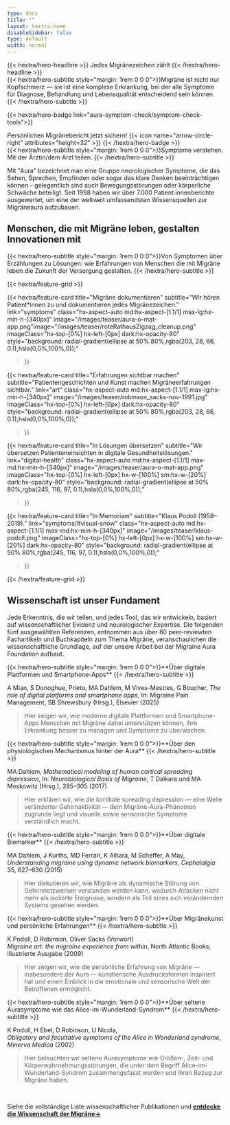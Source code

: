 ```yaml
---
type: docs
title: ""
layout: hextra-home
disableSidebar: false
type: default
width: normal
---
```



<!-- markdownlint-disable MD033 MD034-->

<div class="hx-mt-6 hx-mb-6">
{{< hextra/hero-headline >}}
Jedes Migränezeichen zählt
{{< /hextra/hero-headline >}}
</div>

<div class="hx-mb-12">
{{< hextra/hero-subtitle style="margin: 1rem 0 0 0">}}Migräne ist nicht nur Kopfschmerz — sie ist eine komplexe Erkrankung, bei der alle Symptome für Diagnose, Behandlung und Lebensqualität entscheidend sein können.
    {{< /hextra/hero-subtitle >}}
</div>


{{< hextra/hero-badge link="aura-symptom-check/symptom-check-tools">}}
  <div class="hx-w-2 hx-h-2 hx-rounded-full hx-bg-primary-400"></div>
  <span class="hx-text-lg">Persönlichen Migränebericht jetzt sichern!</span>
  {{< icon name="arrow-circle-right" attributes="height=32" >}}
{{< /hextra/hero-badge >}}


<div class="hx-mb-6">
{{< hextra/hero-subtitle style="margin: 1rem 0 0 0">}}Symptome verstehen. Mit der Ärztin/dem Arzt teilen.
    {{< /hextra/hero-subtitle >}}
</div>


 

Mit "Aura" bezeichnet man eine Gruppe neurologischer Symptome, die das Sehen, Sprechen, Empfinden oder sogar das klare Denken beeinträchtigen können – gelegentlich sind auch Bewegungsstörungen oder körperliche Schwäche beteiligt. Seit 1998 haben wir über 7.000 Patient:innenberichte ausgewertet, um eine der weltweit umfassendsten Wissensquellen zur Migräneaura aufzubauen.

<div class="hx-mt-6"></div>

<h2 class="hx-text-4xl hx-font-bold hx-mt-12">
    Menschen, die mit Migräne leben, gestalten Innovationen mit
</h2>

<div>
{{< hextra/hero-subtitle style="margin: 1rem 0 0 0">}}Von Symptomen über Erzählungen zu Lösungen: wie Erfahrungen von Menschen die mit Migräne leben die Zukunft der Versorgung gestalten.
{{< /hextra/hero-subtitle >}} 
</div>



{{< hextra/feature-grid >}}

  {{< hextra/feature-card
    title="Migräne dokumentieren"
    subtitle="Wir hören Patient*innen zu und dokumentieren jedes Migränezeichen."
    link="symptoms"
    class="hx-aspect-auto md:hx-aspect-[1.1/1] max-lg:hx-min-h-[340px]"
      image="/images/teaser/aura-o-mat-app.png"image="/images/teaser/roteRathausZigzag_cleanup.png" 
    imageClass="hx-top-[0%] hx-left-[0px]  dark:hx-opacity-80"
    style="background: radial-gradient(ellipse at 50% 80%,rgba(203, 28, 66, 0.1),hsla(0,0%,100%,0));"
  >}}




  {{< hextra/feature-card
    title="Erfahrungen sichtbar machen"
    subtitle="Patientengeschichten und Kunst machen Migräneerfahrungen sichtbar."
    link="art"
    class="hx-aspect-auto md:hx-aspect-[1.1/1] max-lg:hx-min-h-[340px]"
    image="/images/teaser/robinson_sacks-nov-1991.jpg"
    imageClass="hx-top-[0%] hx-left-[0px]  dark:hx-opacity-80"
    style="background: radial-gradient(ellipse at 50% 80%,rgba(203, 28, 66, 0.1),hsla(0,0%,100%,0));"
  >}}

  {{< hextra/feature-card
    title="In Lösungen übersetzen"
    subtitle="Wir übersetzen Patienteneinsichten in digitale Gesundheitslösungen."
    link="digital-health"
    class="hx-aspect-auto md:hx-aspect-[1.1/1] max-md:hx-min-h-[340px]"
    image="/images/teaser/aura-o-mat-app.png"
    imageClass="hx-top-[0%] hx-left-[0px]  hx-w-[100%] sm:hx-w-[20%] dark:hx-opacity-80"
    style="background: radial-gradient(ellipse at 50% 80%,rgba(245, 116, 97, 0.1),hsla(0,0%,100%,0));"
  >}}

<!--

  {{< hextra/feature-card
    title="Quantified Self"
    subtitle="Einfache Methoden, um deine Migräneaura zu messen und dein Gehirn besser zu verstehen."
    link="doc/reference/reference-environment-variables"
    class="hx-aspect-auto md:hx-aspect-[1.1/1] max-md:hx-min-h-[340px]"
    image="/images/teaser/hassenstein-measurements.jpg"
    imageClass="hx-top-[0%] hx-left-[0px] dark:hx-opacity-80"
    style="background: radial-gradient(ellipse at 50% 80%,rgba(58, 56, 113, 0.1),hsla(0,0%,100%,0));"
  >}}

  {{< hextra/feature-card
    title="Behandlung"
    subtitle="Medikamente, Neuromodulation und digitale Therapeutika – es gibt viele Optionen."
    link="tx"
    class="hx-aspect-auto md:hx-aspect-[1.1/1] max-lg:hx-min-h-[340px]"
    image="/images/teaser/elektrisches-kopfbad.png"
    imageClass="hx-top-[0%] hx-left-[0px]  dark:hx-opacity-80"
    style="background: radial-gradient(ellipse at 50% 80%,rgba(203, 28, 66, 0.1),hsla(0,0%,100%,0));"
  >}}


  {{< hextra/feature-card
    title="Wissenschaft"
    subtitle="Die Migräneaura ist mehr als ein Symptom – sie ist ein Fenster in das normale Funktionieren des Gehirns."
    link=""
    class="hx-aspect-auto md:hx-aspect-[1.1/1] max-md:hx-min-h-[340px]"
    image="/images/teaser/aura-science-de.png"
    imageClass="hx-top-[0%] hx-left-[0px]  hx-w-[100%] sm:hx-w-[20%] dark:hx-opacity-80"
    style="background: radial-gradient(ellipse at 50% 80%,rgba(245, 116, 97, 0.1),hsla(0,0%,100%,0));"
  >}}

  {{< hextra/feature-card
    title="Genetik"
    subtitle="Ist Migräne erblich? Zum Teil – aber nicht vollständig, selbst bei eineiigen Zwillingen. Es geht um mehr als mendelsche Genetik."
    link="genetics"
    class="hx-aspect-auto md:hx-aspect-[1.1/1] max-md:hx-min-h-[340px]"
    image="/images/teaser/migraine-art-genetics.jpg"
    imageClass="hx-top-[0%] hx-left-[0px] hx-w-[100%] sm:hx-w-[100%] dark:hx-opacity-80"
    style="background: radial-gradient(ellipse at 50% 80%,rgba(245, 116, 97, 0.1),hsla(0,0%,100%,0));"
  >}}

  {{< hextra/feature-card
    title="Visual-Snow-Syndrom"
    subtitle="Visual Snow ist eine neurologische Erkrankung – nicht bloß eine visuelle Störung. (Aus: Metzler & Robertson (2018), Current Neurology and Neuroscience Reports.)"
    link="symptoms/#visual-snow"
    class="hx-aspect-auto md:hx-aspect-[1.1/1] max-md:hx-min-h-[340px]"
    image="/images/teaser/visual-snow-syndrom.png"
    imageClass="hx-top-[0%] hx-left-[0px]  hx-w-[100%] sm:hx-w-[20%] dark:hx-opacity-80"
    style="background: radial-gradient(ellipse at 50% 80%,rgba(245, 116, 97, 0.1),hsla(0,0%,100%,0));"
  >}}

 -->
  {{< hextra/feature-card
    title="In Memoriam"
    subtitle="Klaus Podoll (1958–2019)."
    link="symptoms/#visual-snow"
    class="hx-aspect-auto md:hx-aspect-[1.1/1] max-md:hx-min-h-[340px]"
    image="/images/teaser/klaus-podoll.png"
    imageClass="hx-top-[0%] hx-left-[0px]  hx-w-[100%] sm:hx-w-[20%] dark:hx-opacity-80"
    style="background: radial-gradient(ellipse at 50% 80%,rgba(245, 116, 97, 0.1),hsla(0,0%,100%,0));"
  >}}
 

{{< /hextra/feature-grid >}}



<h2 class="hx-text-4xl hx-font-bold hx-mt-12">
    Wissenschaft ist unser Fundament
</h2>

Jede Erkenntnis, die wir teilen, und jedes Tool, das wir entwickeln, basiert auf wissenschaftlicher Evidenz und neurologischer Expertise. Die folgenden fünf ausgewählten Referenzen, entnommen aus über 80 peer-reviewten Fachartikeln und Buchkapiteln zum Thema Migräne, veranschaulichen die wissenschaftliche Grundlage, auf der unsere Arbeit bei der Migraine Aura Foundation aufbaut.

<div>
{{< hextra/hero-subtitle style="margin: 1rem 0 0 0">}}**Über digitale Plattformen und Smartphone-Apps**
    {{< /hextra/hero-subtitle >}}
</div>

A Mian, S Donoghue, Prieto, MA Dahlem, M Vives-Mestres, G Boucher, *The role of digital platforms and smartphone apps*, In: Migraine Pain Management, SB Shrewsbury (Hrsg.), Elsevier (2025)  
> Hier zeigen wir, wie moderne digitale Plattformen und Smartphone-Apps Menschen mit Migräne dabei unterstützen können, ihre Erkrankung besser zu managen und Symptome zu überwachen.

<div>
{{< hextra/hero-subtitle style="margin: 1rem 0 0 0">}}**Über den physiologischen Mechanismus hinter der Aura** 
    {{< /hextra/hero-subtitle >}}
</div>

MA Dahlem, *Mathematical modeling of human cortical spreading depression*, In: *Neurobiological Basis of Migraine*, T Dalkara und MA Moskowitz (Hrsg.), 285–305 (2017)  
> Hier erklären wir, wie die kortikale spreading depression — eine Welle veränderter Gehirnaktivität — dem Migräne-Aura-Phänomen zugrunde liegt und visuelle sowie sensorische Symptome verständlich macht.

<div>
{{< hextra/hero-subtitle style="margin: 1rem 0 0 0">}}**Über digitale Biomarker**  
    {{< /hextra/hero-subtitle >}}
</div>

MA Dahlem, J Kurths, MD Ferrari, K Aihara, M Scheffer, A May,  
*Understanding migraine using dynamic network biomarkers*, *Cephalalgia* 35, 627–630 (2015)  
> Hier diskutieren wir, wie Migräne als dynamische Störung von Gehirnnetzwerken verstanden werden kann, wodurch Attacken nicht mehr als isolierte Ereignisse, sondern als Teil eines sich verändernden Systems gesehen werden.

<div>
{{< hextra/hero-subtitle style="margin: 1rem 0 0 0">}}**Über Migränekunst und persönliche Erfahrungen**  
    {{< /hextra/hero-subtitle >}}
</div>

K Podoll, D Robinson, Oliver Sacks (Vorwort)  
*Migraine art: the migraine experience from within*, North Atlantic Books; Illustrierte Ausgabe (2009)  
> Hier zeigen wir, wie die persönliche Erfahrung von Migräne — insbesondere der Aura — künstlerische Ausdrucksformen inspiriert hat und einen Einblick in die emotionale und sensorische Welt der Betroffenen ermöglicht.

<div>
{{< hextra/hero-subtitle style="margin: 1rem 0 0 0">}}**Über seltene Aurasymptome wie das Alice-im-Wunderland-Syndrom** 
    {{< /hextra/hero-subtitle >}}
</div>

K Podoll, H Ebel, D Robinson, U Nicola,  
*Obligatory and facultative symptoms of the Alice in Wonderland syndrome*, *Minerva Medica* (2002)  
> Hier beleuchten wir seltene Aurasymptome wie Größen-, Zeit- und Körperwahrnehmungsstörungen, die unter dem Begriff Alice-im-Wunderland-Syndrom zusammengefasst werden und ihren Bezug zur Migräne haben.

&nbsp;

Siehe die vollständige Liste wissenschaftlicher Publikationen und [**entdecke die Wissenschaft der Migräne→**](science-overview)
